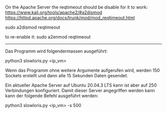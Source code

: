 On the Apache Server the reqtimeout should be disable for it to work:
https://www.kali.org/tools/apache2/#a2dismod
https://httpd.apache.org/docs/trunk/mod/mod_reqtimeout.html

sudo a2dismod reqtimeout

to re-enable it:
sudo a2enmod reqtimeout
______________________

Das Programm wird folgendermassen ausgeführt:

python3 slowloris.py <ip_vm>

Wenn das Programm ohne weitere Argumente aufgerufen wird, werden 150 Sockets erstellt und dann alle 15 Sekunden Daten gesendet.

Ein aktueller Apache Server auf Ubuntu 20.04.3 LTS kann ist aber auf 250 Verbindungen konfiguriert. Damit dieser Server angegriffen werden kann kann der folgende Befehl ausgeführt werden:

python3 slowloris.py <ip_vm> -s 500